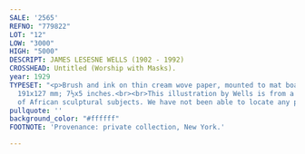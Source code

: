 ```yaml
---
SALE: '2565'
REFNO: "779822"
LOT: "12"
LOW: "3000"
HIGH: "5000"
DESCRIPT: JAMES LESESNE WELLS (1902 - 1992)
CROSSHEAD: Untitled (Worship with Masks).
year: 1929
TYPESET: "<p>Brush and ink on thin cream wove paper, mounted to mat board, circa 1929.
  191x127 mm; 7½x5 inches.<br><br>This illustration by Wells is from a series of drawings
  of African sculptural subjects. We have not been able to locate any publication.</p>"
pullquote: ''
background_color: "#ffffff"
FOOTNOTE: 'Provenance: private collection, New York.'

---
```

